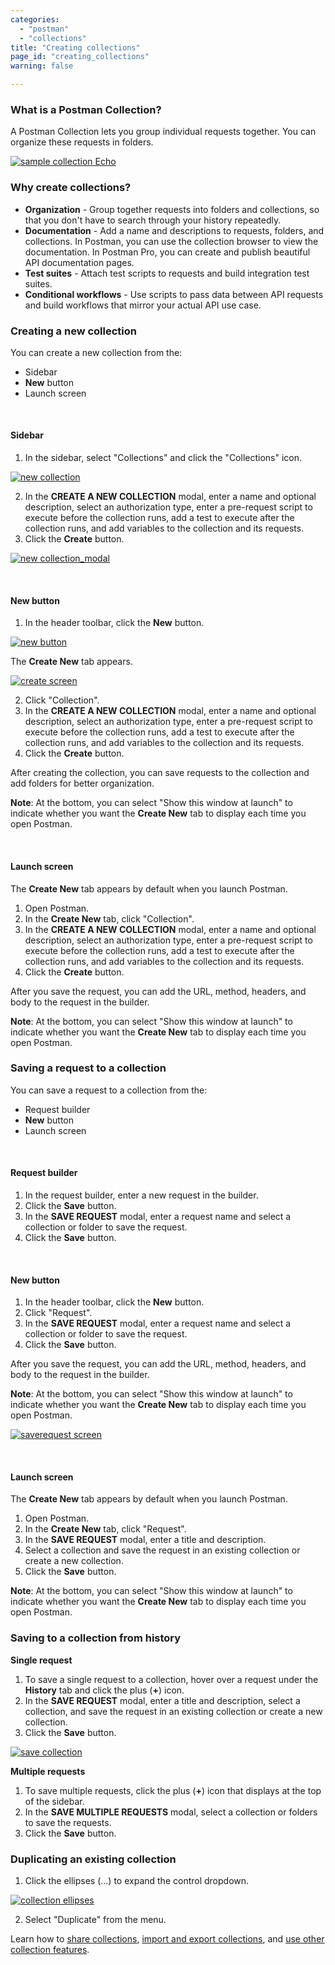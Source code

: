 ```yaml
---
categories:
  - "postman"
  - "collections"
title: "Creating collections"
page_id: "creating_collections"
warning: false

---
```


### What is a Postman Collection?

A Postman Collection lets you group individual requests together. You can organize these requests in folders. 

[![sample collection Echo](https://s3.amazonaws.com/postman-static-getpostman-com/postman-docs/Collection_headers.png)](https://s3.amazonaws.com/postman-static-getpostman-com/postman-docs/Collection_headers.png)

### Why create collections?

*   **Organization** - Group together requests into folders and collections, so that you don't have to search through your history repeatedly.
*   **Documentation** - Add a name and descriptions to requests, folders, and collections. In Postman, you can use the collection browser to view the documentation. In Postman Pro, you can create and publish beautiful API documentation pages.
*   **Test suites** - Attach test scripts to requests and build integration test suites.
*   **Conditional workflows** - Use scripts to pass data between API requests and build workflows that mirror your actual API use case.

### Creating a new collection

You can create a new collection from the:
* Sidebar
* **New** button 
* Launch screen

<br>


#### Sidebar

1. In the sidebar, select "Collections" and click the "Collections" icon.

  [![new collection](https://s3.amazonaws.com/postman-static-getpostman-com/postman-docs/collections_icon1.png)](https://s3.amazonaws.com/postman-static-getpostman-com/postman-docs/collections_icon1.png)
 
   <ol start="2">
  <li>In the <b>CREATE A NEW COLLECTION</b> modal, enter a name and optional description, select an authorization type, enter a pre-request script to execute before the collection runs, add a test to execute after the collection runs, and add variables to the collection and its requests.</li>
  <li>Click the <b>Create</b> button.</li>
</ol>
  
   [![new collection_modal](https://s3.amazonaws.com/postman-static-getpostman-com/postman-docs/collections-createcollectionmodal.png)](https://s3.amazonaws.com/postman-static-getpostman-com/postman-docs/collections-createcollectionmodal.png)
  
  
  
  
 

<br>

#### New button

1. In the header toolbar, click the **New** button.

 [![new button](https://s3.amazonaws.com/postman-static-getpostman-com/postman-docs/HeaderToolBar.png)](https://s3.amazonaws.com/postman-static-getpostman-com/postman-docs/HeaderToolBar.png)

The **Create New** tab appears.

 [![create screen](https://s3.amazonaws.com/postman-static-getpostman-com/postman-docs/collection-create-new-screen2.png)](https://s3.amazonaws.com/postman-static-getpostman-com/postman-docs/collection-create-new-screen2.png)

<ol start="2">
  <li>Click "Collection".</li>
  <li>In the <b>CREATE A NEW COLLECTION</b> modal, enter a name and optional description, select an authorization type, enter a pre-request script to execute before the collection runs, add a test to execute after the collection runs, and add variables to the collection and its requests.</li>
  <li>Click the <b>Create</b> button. </li>
</ol>

After creating the collection, you can save requests to the collection and add folders for better organization.

**Note**: At the bottom, you can select "Show this window at launch" to indicate whether you want the **Create New** tab to display each time you open Postman.

<br>

#### Launch screen

The **Create New** tab appears by default when you launch Postman. 

1. Open Postman.
2. In the **Create New** tab, click "Collection".
3. In the **CREATE A NEW COLLECTION** modal, enter a name and optional description, select an authorization type, enter a pre-request script to execute before the collection runs, add a test to execute after the collection runs, and add variables to the collection and its requests.
4. Click the **Create** button.

After you save the request, you can add the URL, method, headers, and body to the request in the builder.

**Note**: At the bottom, you can select "Show this window at launch" to indicate whether you want the **Create New** tab to display each time you open Postman.

### Saving a request to a collection

You can save a request to a collection from the:
* Request builder
* **New** button 
* Launch screen

<br>


#### Request builder

1. In the request builder, enter a new request in the builder.
2. Click the **Save** button. 
3. In the **SAVE REQUEST** modal, enter a request name and select a collection or folder to save the request.
4. Click the **Save** button.
 
 <br>
 

#### New button
1. In the header toolbar, click the **New** button.
2. Click "Request".
3. In the **SAVE REQUEST** modal, enter a request name and select a collection or folder to save the request.
4. Click the **Save** button.

After you save the request, you can add the URL, method, headers, and body to the request in the builder.

**Note**: At the bottom, you can select "Show this window at launch" to indicate whether you want the **Create New** tab to display each time you open Postman.

[![saverequest screen](https://s3.amazonaws.com/postman-static-getpostman-com/postman-docs/Save+request+screen.png)](https://s3.amazonaws.com/postman-static-getpostman-com/postman-docs/Save+request+screen.png)

<br>

#### Launch screen
The  **Create New** tab appears by default when you launch Postman. 

1. Open Postman.
2. In the  **Create New** tab, click "Request".
3. In the **SAVE REQUEST** modal, enter a title and description.
4. Select a collection and save the request in an existing collection or create a new collection. 
5. Click the **Save** button.

**Note**: At the bottom, you can select "Show this window at launch" to indicate whether you want the **Create New** tab to display each time you open Postman.

### Saving to a collection from history

**Single request**

1. To save a single request to a collection, hover over a request under the **History** tab and click the plus (**+**) icon.
2. In the **SAVE REQUEST** modal, enter a title and description, select a collection, and save the request in an existing collection or create a new collection.
3. Click the **Save** button. 

[![save collection](https://s3.amazonaws.com/postman-static-getpostman-com/postman-docs/history_icon2.png)](https://s3.amazonaws.com/postman-static-getpostman-com/postman-docs/history_icon2.png)

**Multiple requests**

 1. To save multiple requests, click the plus (**+**) icon  that displays at the top of the sidebar.
 2. In the <b>SAVE MULTIPLE REQUESTS</b> modal, select a collection or folders to save the requests.
 3. Click the **Save** button.

### Duplicating an existing collection

1.  Click the ellipses (...) to expand the control dropdown.   
   
[![collection ellipses](https://s3.amazonaws.com/postman-static-getpostman-com/postman-docs/duplicate_collection1.png)](https://s3.amazonaws.com/postman-static-getpostman-com/postman-docs/duplicate_collection1.png)

<ol start="2">
  <li> Select "Duplicate" from the menu.</li>
</ol>

Learn how to [share collections](/docs/postman/collections/sharing_collections), [import and export collections](/docs/postman/collections/data_formats), and [use other collection features](/docs/postman/collections/managing_collections).  
